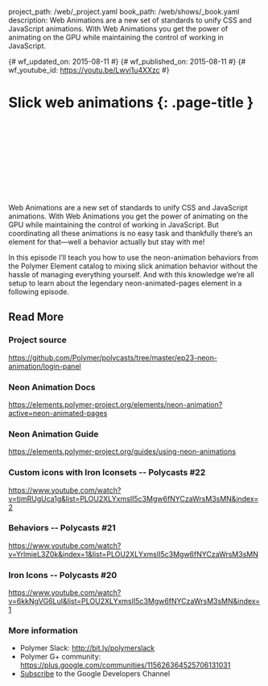 project_path: /web/_project.yaml book_path: /web/shows/_book.yaml description: Web Animations are a new set of standards to unify CSS and JavaScript animations. With Web Animations you get the power of animating on the GPU while maintaining the control of working in JavaScript.

{# wf_updated_on: 2015-08-11 #} {# wf_published_on: 2015-08-11 #} {# wf_youtube_id: https://youtu.be/Lwvi1u4XXzc #}

# Slick web animations {: .page-title }

<div class="video-wrapper">
  <iframe class="devsite-embedded-youtube-video" data-video-id="https://youtu.be/Lwvi1u4XXzc"
          data-autohide="1" data-showinfo="0" frameborder="0" allowfullscreen>
  </iframe>
</div>

Web Animations are a new set of standards to unify CSS and JavaScript animations. With Web Animations you get the power of animating on the GPU while maintaining the control of working in JavaScript. But coordinating all these animations is no easy task and thankfully there’s an element for that—well a behavior actually but stay with me!

In this episode I’ll teach you how to use the neon-animation behaviors from the Polymer Element catalog to mixing slick animation behavior without the hassle of managing everything yourself. And with this knowledge we’re all setup to learn about the legendary neon-animated-pages element in a following episode.

## Read More

### Project source

<https://github.com/Polymer/polycasts/tree/master/ep23-neon-animation/login-panel>

### Neon Animation Docs

<https://elements.polymer-project.org/elements/neon-animation?active=neon-animated-pages>

### Neon Animation Guide

<https://elements.polymer-project.org/guides/using-neon-animations>

### Custom icons with Iron Iconsets -- Polycasts #22

<https://www.youtube.com/watch?v=tjmRUgUca1g&list=PLOU2XLYxmsII5c3Mgw6fNYCzaWrsM3sMN&index=2>

### Behaviors -- Polycasts #21

<https://www.youtube.com/watch?v=YrlmieL3Z0k&index=1&list=PLOU2XLYxmsII5c3Mgw6fNYCzaWrsM3sMN>

### Iron Icons -- Polycasts #20

<https://www.youtube.com/watch?v=6kkNgVG6LuI&list=PLOU2XLYxmsII5c3Mgw6fNYCzaWrsM3sMN&index=1>

### More information

- Polymer Slack: <http://bit.ly/polymerslack>
- Polymer G+ community: <https://plus.google.com/communities/115626364525706131031>
- [Subscribe](https://goo.gl/mQyv5L) to the Google Developers Channel
